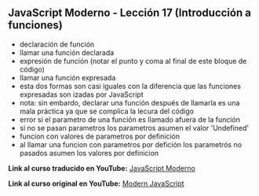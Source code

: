 ## JavaScript Moderno - Lección 17 (Introducción a funciones)

* declaración de función
* llamar una función declarada
* expresión de función  (notar el punto y coma al final de este bloque de código)
* llamar una función expresada
* esta dos formas son casi iguales con la diferencia que las funciones expresadas son izadas por JavaScript
* nota: sin embardo, declarar una función después de llamarla es una mala práctica ya que se complica la lecura del código
* error si el parametro de una función es llamado afuera de la función
* si no se pasan parametros los parametros asumen el valor 'Undefined'
* funcion con valores de parametros por definición
* al llamar una funcion con parametros por defición los parametrós no pasados asumen los valores por definicion


**Link al curso traducido en YouTube:** [JavaScript Moderno](https://www.youtube.com/channel/UCuSHTq2yiCY5QBNoEXv8JpA/)

**Link al curso original en YouTube:** [Modern JavaScript](https://www.youtube.com/playlist?list=PL4cUxeGkcC9haFPT7J25Q9GRB_ZkFrQAc)

